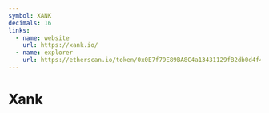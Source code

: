 ```yaml
---
symbol: XANK
decimals: 16
links:
  - name: website
    url: https://xank.io/
  - name: explorer
    url: https://etherscan.io/token/0x0E7f79E89BA8C4a13431129fB2db0d4f444B5B9A
---
```


# Xank
